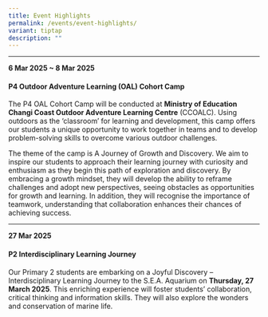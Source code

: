 ```yaml
---
title: Event Highlights
permalink: /events/event-highlights/
variant: tiptap
description: ""
---
```

<hr>
<p><strong>6 Mar 2025 ~ 8 Mar 2025</strong>
</p>
<p></p>
<h4>P4 Outdoor Adventure Learning (OAL) Cohort Camp</h4>
<p></p>
<p>The P4 OAL Cohort Camp will be conducted at <strong>Ministry of Education Changi Coast Outdoor Adventure Learning Centre</strong> (CCOALC).
Using outdoors as the ‘classroom’ for learning and development, this camp
offers our students a unique opportunity to work together in teams and
to develop problem-solving skills to overcome various outdoor challenges.</p>
<p></p>
<p>The theme of the camp is A Journey of Growth and Discovery. We aim to
inspire our students to approach their learning journey with curiosity
and enthusiasm as they begin this path of exploration and discovery. By
embracing a growth mindset, they will develop the ability to reframe challenges
and adopt new perspectives, seeing obstacles as opportunities for growth
and learning. In addition, they will recognise the importance of teamwork,
understanding that collaboration enhances their chances of achieving success.</p>
<p></p>
<hr>
<p><strong>27 Mar 2025</strong>
</p>
<p></p>
<h4><strong>P2 Interdisciplinary Learning Journey </strong></h4>
<p></p>
<p>Our Primary 2 students are embarking on a Joyful Discovery – Interdisciplinary
Learning Journey to the S.E.A. Aquarium on <strong>Thursday, 27 March 2025</strong>.
This enriching experience will foster students’ collaboration, critical
thinking and information skills. They will also explore the wonders and
conservation of marine life.</p>
<p></p>
<p></p>